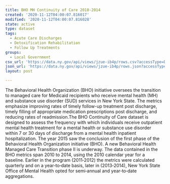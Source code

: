 ```yaml
---
title: BHO MH Continuity of Care 2010-2014
created: '2020-11-12T04:00:07.816017'
modified: '2020-11-12T04:00:07.816028'
state: active
type: dataset
tags:
  - Acute Care Discharges
  - Detoxification Rehabilitation
  - Follow Up Treatments
groups:
  - Local Government
csv_url: 'https://data.ny.gov/api/views/jzue-ib4p/rows.csv?accessType=DOWNLOAD'
json_url: 'https://data.ny.gov/api/views/jzue-ib4p/rows.json?accessType=DOWNLOAD'
layout: post

---
```

The Behavioral Health Organization (BHO) initiative oversees the transition to managed care for Medicaid recipients who receive mental health (MH) and substance use disorder (SUD) services in New York State. The metrics emphasize improving rates of timely follow-up treatment post discharge, timely filling of appropriate medication prescriptions post discharge, and reducing rates of readmission.The BHO Continuity of Care dataset is designed to assess the frequency with which individuals receive outpatient mental health treatment for a mental health or substance use disorder within 7 or 30 days of discharge from a mental health inpatient hospitalization.
The year 2015 saw the conclusion of the first phase of the Behavioral Health Organization initiative
(BHO). A new Behavioral Health Managed Care Transition phase II is underway. The data contained in
the BHO metrics span 2010 to 2014, using the 2010 calendar year for a baseline. Earlier in the program
(2011‐2012) the metrics were calculated quarterly and on a year‐to‐date basis, later in (2013‐2014),
New York State Office of Mental Health opted for semi‐annual and year‐to‐date aggregations.
